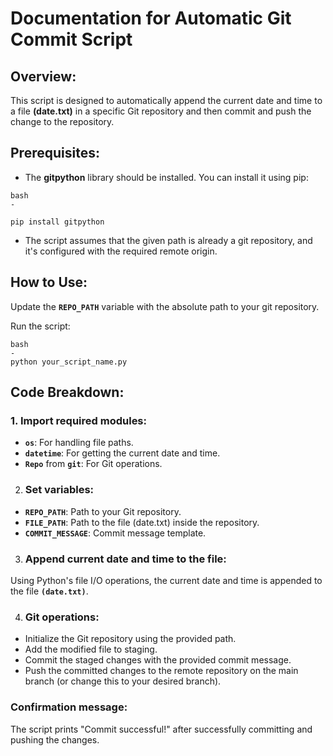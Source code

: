 ﻿# Documentation for Automatic Git Commit Script

## Overview:
This script is designed to automatically append the current date and time to a file __(date.txt)__ in a specific Git repository and then commit and push the change to the repository.

## Prerequisites:
- The __gitpython__ library should be installed. You can install it using pip:
```
bash
-

pip install gitpython
```
- The script assumes that the given path is already a git repository, and it's configured with the required remote origin.

## How to Use:
Update the __`REPO_PATH`__ variable with the absolute path to your git repository.

Run the script:
```
bash
- 
python your_script_name.py
```


## Code Breakdown:
### 1. Import required modules:

 - __`os`__: For handling file paths.
 - __`datetime`__: For getting the current date and time.
 - __`Repo`__ from __`git`__: For Git operations.
2. ### Set variables:

- __`REPO_PATH`__: Path to your Git repository.
- __`FILE_PATH`__: Path to the file (date.txt) inside the repository.
- __`COMMIT_MESSAGE`__: Commit message template.
3. ### Append current date and time to the file:
Using Python's file I/O operations, the current date and time is appended to the file __`(date.txt)`__.

4. ### Git operations:

- Initialize the Git repository using the provided path.
- Add the modified file to staging.
- Commit the staged changes with the provided commit message.
- Push the committed changes to the remote repository on the main branch (or change this to your desired branch).

### Confirmation message:

The script prints "Commit successful!" after successfully committing and pushing the changes.

